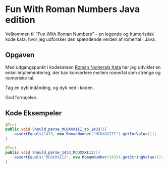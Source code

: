 # Fun With Roman Numbers Java edition

Velkommen til "Fun With Roman Numbers" - en legende og humoristisk kode kata, hvor jeg udforsker den spændende verden af romertal i Java.

## Opgaven

Med udgangspunkt i kodekataen [Roman Numerals Kata](https://codingdojo.org/kata/RomanNumerals) har jeg udviklet en enkel implementering, der kan konvertere mellem romertal som strenge og numeriske tal.

Tag en dyb indånding, og dyk ned i koden.

God fornøjelse. 

## Kode Eksempeler
```java
@Test
public void Should_parse_MCDXXXIII_to_1433(){
    assertEquals(1433, new RomanNumber("MCDXXXIII").getIntValue());
}

@Test
public void Should_parse_1433_MCDXXXIII(){
    assertEquals("MCDXXXIII", new RomanNumber(1433).getStringValue());
}
